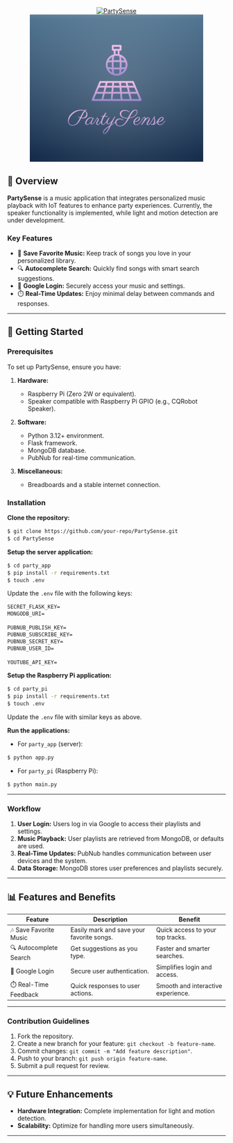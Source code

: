 <div align="center">
    <a href="https://git.io/typing-svg"><img src="https://readme-typing-svg.demolab.com?font=Tangerine&weight=700&size=37&duration=3000&pause=1000&color=8C2BFF&center=true&vCenter=true&width=200&lines=PartySense" alt="PartySense" /></a>
</div>

<div align="center">
  <img src="./party_app/static/img/logo.png" alt="Project Logo" width="400" />
</div> 

## 📝 Overview

**PartySense** is a music application that integrates personalized music playback with IoT features to enhance party experiences. Currently, the speaker functionality is implemented, while light and motion detection are under development.

### Key Features
- 🎵 **Save Favorite Music:** Keep track of songs you love in your personalized library.
- 🔍 **Autocomplete Search:** Quickly find songs with smart search suggestions.
- 🔑 **Google Login:** Securely access your music and settings.
- ⏱️ **Real-Time Updates:** Enjoy minimal delay between commands and responses.

---

## 🚀 Getting Started

### Prerequisites

To set up PartySense, ensure you have:

1. **Hardware:**
   - Raspberry Pi (Zero 2W or equivalent).
   - Speaker compatible with Raspberry Pi GPIO (e.g., CQRobot Speaker).

2. **Software:**
   - Python 3.12+ environment.
   - Flask framework.
   - MongoDB database.
   - PubNub for real-time communication.

3. **Miscellaneous:**
   - Breadboards and a stable internet connection.

### Installation

**Clone the repository:**
```bash
$ git clone https://github.com/your-repo/PartySense.git
$ cd PartySense
```

**Setup the server application:**
```bash
$ cd party_app
$ pip install -r requirements.txt
$ touch .env
```
Update the `.env` file with the following keys:
```env
SECRET_FLASK_KEY=
MONGODB_URI=

PUBNUB_PUBLISH_KEY=
PUBNUB_SUBSCRIBE_KEY=
PUBNUB_SECRET_KEY=
PUBNUB_USER_ID=

YOUTUBE_API_KEY=

```

**Setup the Raspberry Pi application:**
```bash
$ cd party_pi
$ pip install -r requirements.txt
$ touch .env
```
Update the `.env` file with similar keys as above.

**Run the applications:**
- For `party_app` (server):
```bash
$ python app.py
```
- For `party_pi` (Raspberry Pi):
```bash
$ python main.py
```

---

### Workflow
1. **User Login:** Users log in via Google to access their playlists and settings.
2. **Music Playback:** User playlists are retrieved from MongoDB, or defaults are used.
3. **Real-Time Updates:** PubNub handles communication between user devices and the system.
4. **Data Storage:** MongoDB stores user preferences and playlists securely.

---

## 📊 Features and Benefits

| Feature                         | Description                                      | Benefit                                |
|---------------------------------|--------------------------------------------------|----------------------------------------|
| 🎶 Save Favorite Music          | Easily mark and save your favorite songs.        | Quick access to your top tracks.       |
| 🔍 Autocomplete Search          | Get suggestions as you type.                     | Faster and smarter searches.           |
| 🔐 Google Login                 | Secure user authentication.                      | Simplifies login and access.           |
| ⏱️ Real-Time Feedback           | Quick responses to user actions.                | Smooth and interactive experience.     |

---

### Contribution Guidelines
1. Fork the repository.
2. Create a new branch for your feature: `git checkout -b feature-name`.
3. Commit changes: `git commit -m "Add feature description"`.
4. Push to your branch: `git push origin feature-name`.
5. Submit a pull request for review.

---

## 💡 Future Enhancements
- **Hardware Integration:** Complete implementation for light and motion detection.
- **Scalability:** Optimize for handling more users simultaneously.

---

